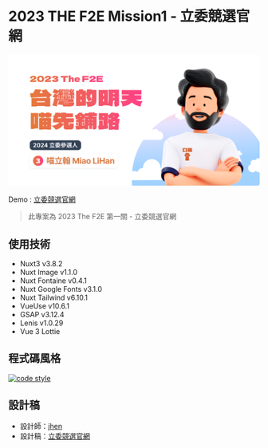 # **2023 THE F2E Mission1 - 立委競選官網**
![cover](https://github.com/CofCat456/2023-F2E-Mission1/blob/main/public/img_seo.png)

Demo : [立委競選官網](https://2023-f2e-mission1.vercel.app/)

> 此專案為 2023 The F2E 第一關 - 立委競選官網 

## 使用技術
- Nuxt3 v3.8.2
- Nuxt Image v1.1.0
- Nuxt Fontaine v0.4.1
- Nuxt Google Fonts v3.1.0
- Nuxt Tailwind v6.10.1
- VueUse v10.6.1
- GSAP v3.12.4
- Lenis v1.0.29
- Vue 3 Lottie


## 程式碼風格

[![code style](https://antfu.me/badge-code-style.svg)](https://github.com/antfu/eslint-config)

## 設計稿

- 設計師：[jhen](https://2023.thef2e.com/users/12061579704041679194)
- 設計稿：[立委競選官網](https://www.figma.com/file/DCnuTZQ00D5VHiDkBLhxQ3/2023-The-F2E-%E7%AB%8B%E5%A7%94%E7%AB%B6%E9%81%B8%E5%AE%98%E7%B6%B2?type=design&node-id=3888-1152&mode=design&t=WXEEVvD964OZU2Zy-0)
